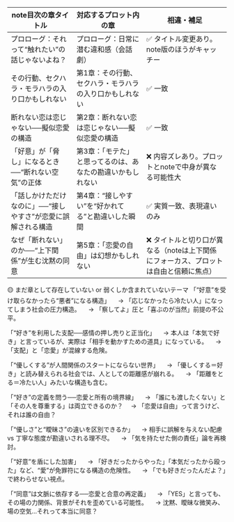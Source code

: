 | note目次の章タイトル                     | 対応するプロット内の章                    | 相違・補足                                         |
| -------------------------------- | ------------------------------ | --------------------------------------------- |
| プロローグ：それって“触れたい”の話じゃないよね？        | プロローグ：日常に潜む違和感（会話劇）            | ✅ タイトル変更あり。note版のほうがキャッチー                     |
| その行動、セクハラ・モラハラの入り口かもしれない         | 第1章：その行動、セクハラ・モラハラの入り口かもしれない   | ✅ 一致                                          |
| 断れない恋は恋じゃない──擬似恋愛の構造             | 第2章：断れない恋は恋じゃない──擬似恋愛の構造       | ✅ 一致                                          |
| 「好意」が「脅し」になるとき──“断れない空気”の正体      | 第3章：「モテた」と思ってるのは、あなたの勘違いかもしれない | ❌ 内容ズレあり。プロットとnoteで中身が異なる可能性大                 |
| 「話しかけただけなのに」──“接しやすさ”が恋愛に誤解される構造 | 第4章：“接しやすい”を“好かれてる”と勘違いした瞬間    | ✅ 実質一致、表現違いのみ                                 |
| なぜ「断れない」のか──“上下関係”が生む沈黙の同意       | 第5章：「恋愛の自由」は幻想かもしれない           | ❌ タイトルと切り口が異なる（noteは上下関係にフォーカス、プロットは自由と信頼に焦点） |


🟡 まだ章として存在していない or 弱くしか含まれていないテーマ
「“好意”を受け取らなかったら“悪者”になる構造」
　→ 「応じなかったら冷たい人」になってしまう社会の圧力構造。
　→ 「察してよ」圧と「喜ぶのが当然」前提の不公平。

「“好き”を利用した支配──感情の押し売りと正当化」
　→ 本人は「本気で好き」と言っているが、実際は「相手を動かすための道具」になっている。
　→ 「支配」と「恋愛」が混線する危険。

「“優しくする”が人間関係のスタートにならない世界」
　→ 「優しくする＝好き」と読み替えられる社会では、人としての距離感が崩れる。
　→ 「距離をとる＝冷たい人」みたいな構造も含む。

「“好き”の定義を問う──恋愛と所有の境界線」
　→ 「誰にも渡したくない」と「その人を尊重する」は両立できるのか？
　→ 「恋愛は自由」って言うけど、それは誰の自由？

「“優しさ”と“曖昧さ”の違いを区別できるか」
　→ 相手に誤解を与えない配慮 vs 丁寧な態度が勘違いされる理不尽。
　→ 「気を持たせた側の責任」論を再検討。

「“好意”を盾にした加害」
　→ 「好きだったからやった」「本気だったから殴った」など、“愛”が免罪符になる構造の危険性。
　→ 「でも好きだったんだよ？」で終わらせない視点。

「“同意”は文脈に依存する──恋愛と合意の再定義」
　→ 「YES」と言っても、その場の力関係、背景がそれを歪めている可能性。
　→ 沈黙、曖昧な微笑み、場の空気…それって本当に同意？

